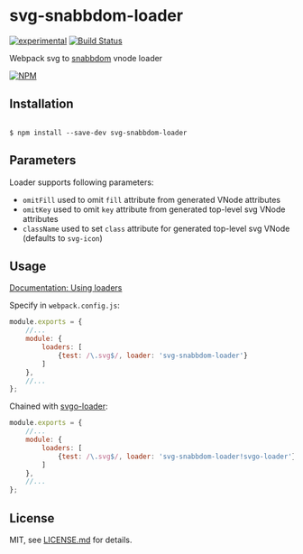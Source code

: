 # svg-snabbdom-loader

[![experimental](http://badges.github.io/stability-badges/dist/experimental.svg)](http://github.com/badges/stability-badges)
[![Build Status](https://travis-ci.org/ysegorov/svg-snabbdom-loader.svg?branch=master)](https://travis-ci.org/ysegorov/svg-snabbdom-loader)

Webpack svg to [snabbdom](https://github.com/paldepind/snabbdom) vnode loader


[![NPM](https://nodei.co/npm/svg-snabbdom-loader.png)](https://www.npmjs.com/package/svg-snabbdom-loader)


## Installation

```shell

$ npm install --save-dev svg-snabbdom-loader

```

## Parameters

Loader supports following parameters:

- `omitFill` used to omit `fill` attribute from generated VNode attributes
- `omitKey` used to omit `key` attribute from generated top-level svg VNode
  attributes
- `className` used to set `class` attribute for generated top-level svg VNode
  (defaults to `svg-icon`)


## Usage

[Documentation: Using loaders](http://webpack.github.io/docs/using-loaders.html)

Specify in `webpack.config.js`:

```javascript
module.exports = {
    //...
    module: {
        loaders: [
            {test: /\.svg$/, loader: 'svg-snabbdom-loader'}
        ]
    },
    //...
};
```

Chained with [svgo-loader](https://github.com/rpominov/svgo-loader):

```javascript
module.exports = {
    //...
    module: {
        loaders: [
            {test: /\.svg$/, loader: 'svg-snabbdom-loader!svgo-loader'}
        ]
    },
    //...
};
```

## License

MIT, see [LICENSE.md](http://github.com/ysegorov/svg-snabbdom-loader/blob/master/LICENSE.md) for details.
